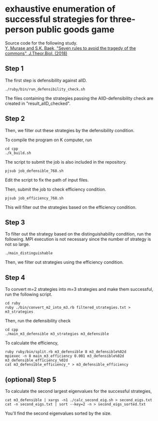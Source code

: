 # exhaustive enumeration of successful strategies for three-person public goods game

Source code for the following study.  
[Y. Murase and S.K. Baek, "Seven rules to avoid the tragedy of the commons", J.Theor.Biol. (2018)](https://www.sciencedirect.com/science/article/pii/S0022519318301954)

## Step 1

The first step is defensibility against allD.

```
./ruby/bin/run_defensibility_check.sh
```

The files containing the strategies passing the AllD-defensibility check are created in "result_allD_checked".

## Step 2

Then, we filter out these strategies by the defensibility condition.

To compile the program on K computer, run

```
cd cpp
./k_build.sh
```

The script to submit the job is also included in the repository.

```
pjsub job_defensible_768.sh
```

Edit the script to fix the path of input files.

Then, submit the job to check efficiency condition.

```
pjsub job_efficiency_768.sh
```

This will filter out the strategies based on the efficiency condition.

## Step 3

To filter out the strategy based on the distinguishability condition, run the following.
MPI execution is not necessary since the number of strategy is not so large.

```
./main_distinguishable
```

Then, we filter out strategies using the efficiency condition.

## Step 4

To convert m=2 strategies into m=3 strategies and make them successful, run the following script.

```
cd ruby
ruby ./bin/convert_m2_into_m3.rb filtered_strategies.txt > m3_strategies
```

Then, run the defensibility check

```
cd cpp
./main_m3_defensible m3_strategies m3_defensible
```

To calculate the efficiency,

```
ruby ruby/bin/split.rb m3_defensible 8 m3_defensible%02d
mpiexec -n 8 main_m3_efficiency 0.001 m3_defensible%02d m3_defensible_efficiency_%02d
cat m3_defensible_efficiency_* > m3_defensible_efficiency
```

## (optional) Step 5

To calculate the second largest eigenvalues for the successful strategies,

```
cat m3_defensible | xargs -n1 ./calc_second_eig.sh > second_eigs.txt
cat -n second_eigs.txt | sort --key=2 -n > second_eigs_sorted.txt
```

You'll find the second eigenvalues sorted by the size.
